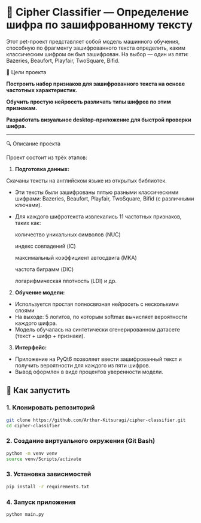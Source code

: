 # 🔐 Cipher Classifier — Определение шифра по зашифрованному тексту
Этот pet-проект представляет собой модель машинного обучения, способную по фрагменту зашифрованного текста определить, каким классическим шифром он был зашифрован. На выбор — один из пяти: Bazeries, Beaufort, Playfair, TwoSquare, Bifid.

📌 Цели проекта

**Построить набор признаков для зашифрованного текста на основе частотных характеристик.**

**Обучить простую нейросеть различать типы шифров по этим признакам.**

**Разработать визуальное desktop-приложение для быстрой проверки шифра.**

---

🔍 Описание проекта

Проект состоит из трёх этапов:

1. **Подготовка данных:**

Скачаны тексты на английском языке из открытых библиотек.

- Эти тексты были зашифрованы пятью разными классическими шифрами:
Bazeries, Beaufort, Playfair, TwoSquare, Bifid (с различными ключами).

- Для каждого шифротекста извлекались 11 частотных признаков, таких как:

    количество уникальных символов (NUC)

    индекс совпадений (IC)

    максимальный коэффициент автосдвига (MKA)

    частота биграмм (DIC)

    логарифмическая плотность (LDI) и др.
2. **Обучение модели:**

- Используется простая полносвязная нейросеть с несколькими слоями
- На выходе: 5 логитов, по которым softmax вычисляет вероятности каждого шифра.
- Модель обучалась на синтетически сгенерированном датасете (текст + шифр + признаки).

3. **Интерфейс:**

- Приложение на PyQt6 позволяет ввести зашифрованный текст и получить вероятности для каждого из пяти шифров.
- Вывод оформлен в виде процентов уверенности модели.

## 🚀 Как запустить

### 1. Клонировать репозиторий

```bash
git clone https://github.com/Arthur-Kitsuragi/cipher-classifier.git
cd cipher-classifier
```

### 2. Создание виртуального окружения (Git Bash)
```bash
python -m venv venv
source venv/Scripts/activate
```

###  3. Установка зависимостей
```bash
pip install -r requirements.txt
```
###  4. Запуск приложения
```bash
python main.py
```
